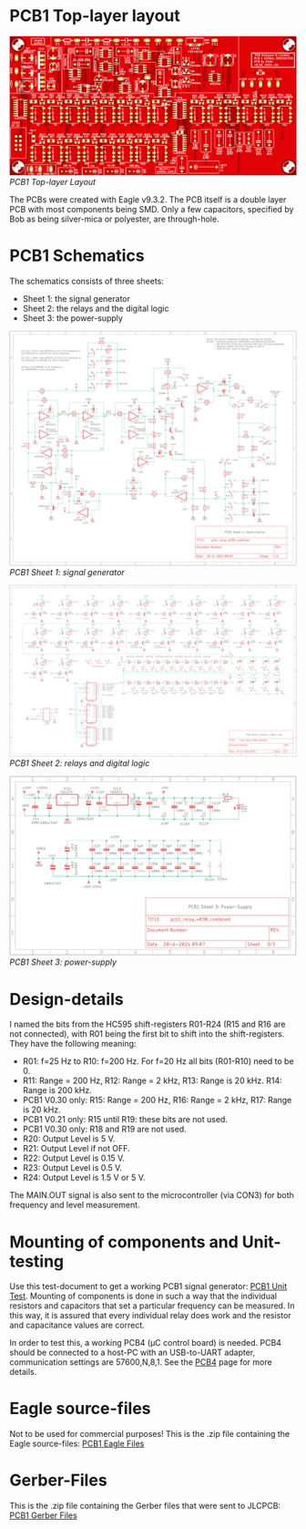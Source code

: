 # PCB1 Top-layer layout
![PCB1 Layout top-layer](img/PCB1_Front.png)<br>
*PCB1 Top-layer Layout*

The PCBs were created with Eagle v9.3.2. The PCB itself is a double layer PCB with most components being SMD. Only a few capacitors, specified by Bob as being silver-mica or polyester, are through-hole.

# PCB1 Schematics
The schematics consists of three sheets:
- Sheet 1: the signal generator
- Sheet 2: the relays and the digital logic
- Sheet 3: the power-supply

![PCB1 Sheet 1 Schematic](img/PCB1_Schematics1.png)<br>
*PCB1 Sheet 1: signal generator*

![PCB1 Sheet 2 Schematic](img/PCB1_Schematics2.png)<br>
*PCB1 Sheet 2: relays and digital logic*

![PCB1 Sheet 3 Schematic](img/PCB1_Schematics3.png)<br>
*PCB1 Sheet 3: power-supply*

# Design-details
I named the bits from the HC595 shift-registers R01-R24 (R15 and R16 are not connected), with R01 being the first bit to shift into the shift-registers. They have the following meaning:
- R01: f=25 Hz to R10: f=200 Hz. For f=20 Hz all bits (R01-R10) need to be 0.
- R11: Range = 200 Hz, R12: Range = 2 kHz, R13: Range is 20 kHz. R14: Range is 200 kHz.
- PCB1 V0.30 only: R15: Range = 200 Hz, R16: Range = 2 kHz, R17: Range is 20 kHz.
- PCB1 V0.21 only: R15 until R19: these bits are not used.
- PCB1 V0.30 only: R18 and R19 are not used.
- R20: Output Level is 5 V.
- R21: Output Level if not OFF.
- R22: Output Level is 0.15 V.
- R23: Output Level is 0.5 V.
- R24: Output Level is 1.5 V or 5 V.

The MAIN.OUT signal is also sent to the microcontroller (via CON3) for both frequency and level measurement.

# Mounting of components and Unit-testing
Use this test-document to get a working PCB1 signal generator: [PCB1 Unit Test](img/PCB1_Unit_Test.pdf). Mounting of components is done in such a way that the individual resistors and capacitors that set a particular frequency can be 
measured. In this way, it is assured that every individual relay does work and the resistor and capacitance values are correct.

In order to test this, a working PCB4 (µC control board) is needed. PCB4 should be connected to a host-PC with an USB-to-UART adapter, communication settings are 57600,N,8,1. See the [PCB4](./pcb4.md) page for more details.

# Eagle source-files
Not to be used for commercial purposes!
This is the .zip file containing the Eagle source-files: [PCB1 Eagle Files](img/PCB1_Eagle.zip)

# Gerber-Files
This is the .zip file containing the Gerber files that were sent to JLCPCB: [PCB1 Gerber Files](img/pcb1_relay_v030_combined_2024-07-10.zip)




